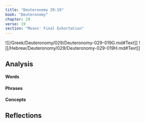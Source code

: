 ```yaml
---
title: "Deuteronomy 29:19"
book: "Deuteronomy"
chapter: 29
verse: 19
section: "Moses' Final Exhortation"
---
```

![[/Greek/Deuteronomy/029/Deuteronomy-029-019G.md#Text]]
![[/Hebrew/Deuteronomy/029/Deuteronomy-029-019H.md#Text]]

## Analysis

#### Words

#### Phrases

#### Concepts

## Reflections
